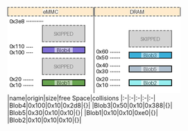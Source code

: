 ![memory map diagram](test_generate_doc_example_two_maps_cropped.png)
|name|origin|size|free Space|collisions
|:-|:-|:-|:-|:-|
|<span style='color:(15, 97, 215, 63)'>Blob4</span>|0x100|0x10|0x2d8|{}|
|<span style='color:(97, 102, 166, 42)'>Blob3</span>|0x50|0x10|0x388|{}|
|<span style='color:(60, 190, 143, 118)'>Blob5</span>|0x30|0x10|0x10|{}|
|<span style='color:(97, 102, 166, 42)'>Blob1</span>|0x10|0x10|0xe0|{}|
|<span style='color:(97, 102, 166, 42)'>Blob2</span>|0x10|0x10|0x10|{}|
